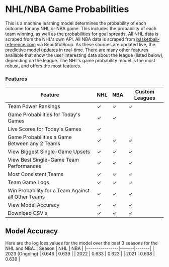 # NHL/NBA Game Probabilities

This is a machine learning model determines the probability of each outcome for any NHL or NBA game. This includes the probability of each team winning, as well as the probabilities for goal spreads. All NHL data is scraped from the NHL's own API. All NBA data is scraped from [basketball-reference.com](https://www.basketball-reference.com/) via BeautifulSoup. As these sources are updated live, the predictive model updates in real-time. There are many other features available that show the user interesting data about the league (listed below), depending on the league. The NHL's game probability model is the most robust, and offers the most features.

### Features

| Feature                                            | NHL     | NBA     | Custom Leagues |
|----------------------------------------------------|---------|---------|----------------|
| Team Power Rankings                                | &check; | &check; |     &check;    |
| Game Probabilities for Today's Games               | &check; | &check; |                |
| Live Scores for Today's Games                      | &check; |         |                |
| Game Probabilities a Game Between any 2 Teams      | &check; | &check; |     &check;    |
| View Biggest Single-Game Upsets                    | &check; | &check; |     &check;    |
| View Best Single-Game Team Performances            | &check; | &check; |     &check;    |
| Most Consistent Teams                              | &check; | &check; |     &check;    |
| Team Game Logs                                     | &check; | &check; |     &check;    |
| Win Probability for a Team Against all Other Teams | &check; | &check; |     &check;    |
| View Model Accuracy                                | &check; | &check; |     &check;    |
| Download CSV's                                     | &check; | &check; |     &check;    |

## Model Accuracy

Here are the log loss values for the model over the past 3 seasons for the NHL and NBA. 
| Season         | NHL   | NBA   |
|----------------|-------|-------|
| 2023 (Ongoing) | 0.646 | 0.639 |
| 2022           | 0.633 | 0.623 |
| 2021           | 0.638 | 0.639 |
